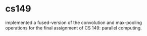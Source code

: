 # cs149
implemented a fused-version of the convolution and max-pooling operations for the final assignment of CS 149: parallel computing. 
